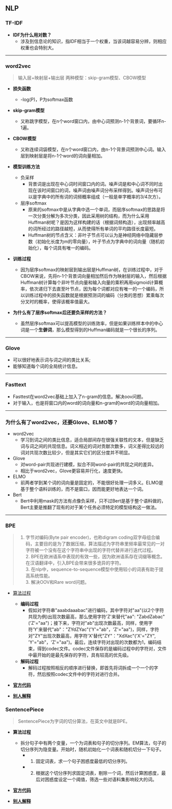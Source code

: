 ## NLP

### TF-IDF
+ **IDF为什么用对数？**
	+ 涉及到信息论的知识，指IDF相当于一个权重，当该词越容易分辨，则相应权重也会特别大。
----

### word2vec
> 输入层+映射层+输出层
> 两种模型：skip-gram模型、CBOW模型

+ **损失函数**
	+ -log(P)，P为softmax函数

+ **skip-gram模型**
	+ 又称跳字模型，在n个word窗口内，由中心词预测n-1个背景词，要循环n-1遍。

+ **CBOW模型**
	+ 又称连续词袋模型，在n个word窗口内，由n-1个背景词预测中心词。输入层到映射层是将n-1个word的词向量相加。

+ **模型训练方法**
	+ 负采样
		+ 背景词是出现在中心词时间窗口内的词。噪声词是和中心词不同时出现在该时间窗口的词，噪声词由噪声词分布采样得到。噪声词分布可以是字典中的所有词的词频概率组成（一般是单字概率的3/4次方）。
	+ 层序softmax
		+ 原来的softmax中是从字典中选一个单词，而层序softmax的思路是将一次分类分解为多次分类，因此采用树的结构，而为什么采用Huffman树呢？是因为这样构建的话（根据词频构造），出现频率越高的词所经过的路径越短，从而使得所有单词的平均路径长度最短。
		+ Huffman树的节点含义：非叶子节点可以认为是神经网络中隐藏层参数（初始化长度为m的零向量），叶子节点为字典中的词向量（随机初始化），每个词具有唯一的编码。

+ **训练过程**
	+ 因为层序softmax的映射层到输出层是Huffman树，在训练过程中，对于CBOW来说，先将n-1个背景词向量相加然后作为映射层的输入，然后根据Huffman树计算每个非叶节点向量和输入向量的乘积再用sigmoid计算概率，依次递归下去直至叶节点，因为每个词都对应有唯一的一个编码，所以训练过程中的损失函数就是根据预测词的编码（分类的思想）累乘每次分叉时的概率，使得该概率值最大。

+ **为什么有了层序softmax后还要负采样的方法？**
	+ 虽然层序softmax可以提高模型的训练效率，但是如果训练样本中的中心词是一个**生僻词**，那么模型得到的Huffman编码就是一个很长的序列。
----

### Glove
+ 可以很好地表示词与词之间的类比关系;
+ 能够知道每个词的全局统计信息。
----

### Fasttext
+ Fasttest在word2vec基础上加入了n-gram的信息。解决oov问题。
+ 对于输入，也是将窗口内的word的词向量和n-gram的word的词向量相加。
----

### 为什么有了word2vec，还要Glove、ELMO等？
+ word2vec
	+ 学习到词之间的类比信息，适合局部间存在很强关联性的文本，但是缺乏词与词之间的共现信息。词义相近的词对贡献次数多，词义差得比较远的词对共现次数比较少，但是其实它们的区分度并不明显。
+ Glove
	+ 对word-pair共现进行建模，拟合不同word-pair的共现之间的差异。
	+ 相比于word2vec，Glove更容易并行化，速度更快。
+ ELMO
	+ 前两者学到某个词的词向量是固定的，不能很好处理一词多义。ELMO是基于整个语料训练的，而不是窗口，因而能更好地表达一个词。
+ Bert
	+ Bert中利用mask的方法有点像负采样，只不过Bert是基于整个语料做的，Bert主要是推翻了现有的对于某个任务必须特定的模型结构这一做法。
----

### BPE
> 1. 字节对编码(Byte pair encoder)，也称digram coding双字母组合编码，主要目的是为了数据压缩，算法描述为字符串里频率最常见的一对字符被一个没有在这个字符串中出现的字符代替并进行迭代过程。<br>2. BPE在欧洲语系中表现的有效一些，因为欧洲语系存在词缀等概念。在汉语翻译中，引入BPE会带来很多诡异的字符。<br>3. 在nlp中，sequence-to-sequence模型中使用较小的词表有助于提高系统性能。<br>3. 解决OOV和Rare word问题。


 

+ [算法过程](https://en.wikipedia.org/wiki/Byte_pair_encoding)
	+ **编码过程**
		+ 假如对字符串"aaabdaaabac"进行编码，其中字符对"aa"(以2个字符共现为例)出现次数最高，那么使用字符'Z'来替代"aa": "ZabdZabac"('Z'="aa")；接下来，字符对"ab"出现次数最高，同样，使用字符'Y'来替代"ab"："ZYdZYac"('Y'="ab"，'Z'="aa")，同样，字符对"ZY"出现次数最高，用字符'X'替代"ZY"："XdXac"('X'="ZY", 'Y'="ab"，'Z'="aa")。最后，连续字符对出现的次数都为1，编码结束，得到codec文件。codec文件保存的是编码过程中的字符对，文件中最开始的是最先保存的字符，具有较高的优先级。
	+ **解码过程**
		+ 解码过程按照相反的顺序进行替换，即首先将词拆成一个一个的字符，然后按照codec文件中的字符对进行合并。

+ **[官方代码](https://github.com/rsennrich/subword-nmt)**

+ **[别人解释](https://blog.csdn.net/u013453936/article/details/80878412)**


### SentencePiece
> SentencePiece为字词的切分算法，在英文中就是BPE。

+ **算法过程**
	+ 拆分句子中有两个变量，一个为词表和句子的切分序列。EM算法，句子的切分序列为隐变量。开始时，随机初始化一个词表和随机切分一下句子。
		+ 1. 固定词表，求一个句子困惑度最低的切分序列。
		+ 2. 根据这个切分序列求固定词表，剔除一个词，然后计算困惑度，最后对困惑度设定一个阈值，筛选一些对语料集影响较大的词。



+ **[官方代码](https://github.com/google/sentencepiece)**


+ **[别人解释](https://blog.csdn.net/eqiang8848/article/details/88548915)**